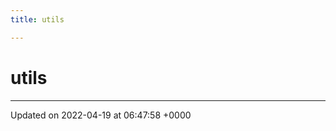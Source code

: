 ```yaml
---
title: utils

---
```


# utils








-------------------------------

Updated on 2022-04-19 at 06:47:58 +0000